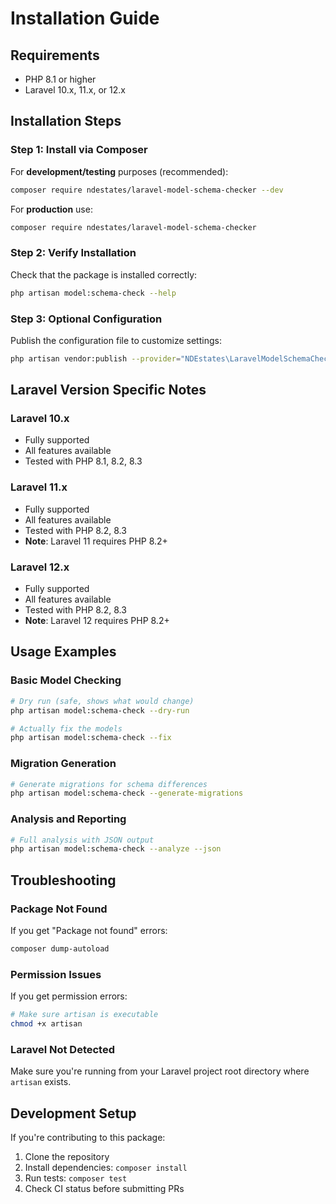 # Installation Guide

## Requirements

- PHP 8.1 or higher
- Laravel 10.x, 11.x, or 12.x

## Installation Steps

### Step 1: Install via Composer

For **development/testing** purposes (recommended):
```bash
composer require ndestates/laravel-model-schema-checker --dev
```

For **production** use:
```bash
composer require ndestates/laravel-model-schema-checker
```

### Step 2: Verify Installation

Check that the package is installed correctly:
```bash
php artisan model:schema-check --help
```

### Step 3: Optional Configuration

Publish the configuration file to customize settings:
```bash
php artisan vendor:publish --provider="NDEstates\LaravelModelSchemaChecker\ModelSchemaCheckerServiceProvider" --tag="config"
```

## Laravel Version Specific Notes

### Laravel 10.x
- Fully supported
- All features available
- Tested with PHP 8.1, 8.2, 8.3

### Laravel 11.x  
- Fully supported
- All features available
- Tested with PHP 8.2, 8.3
- **Note**: Laravel 11 requires PHP 8.2+

### Laravel 12.x
- Fully supported
- All features available
- Tested with PHP 8.2, 8.3
- **Note**: Laravel 12 requires PHP 8.2+

## Usage Examples

### Basic Model Checking
```bash
# Dry run (safe, shows what would change)
php artisan model:schema-check --dry-run

# Actually fix the models
php artisan model:schema-check --fix
```

### Migration Generation
```bash
# Generate migrations for schema differences
php artisan model:schema-check --generate-migrations
```

### Analysis and Reporting
```bash
# Full analysis with JSON output
php artisan model:schema-check --analyze --json
```

## Troubleshooting

### Package Not Found
If you get "Package not found" errors:
```bash
composer dump-autoload
```

### Permission Issues
If you get permission errors:
```bash
# Make sure artisan is executable
chmod +x artisan
```

### Laravel Not Detected
Make sure you're running from your Laravel project root directory where `artisan` exists.

## Development Setup

If you're contributing to this package:

1. Clone the repository
2. Install dependencies: `composer install`
3. Run tests: `composer test`
4. Check CI status before submitting PRs